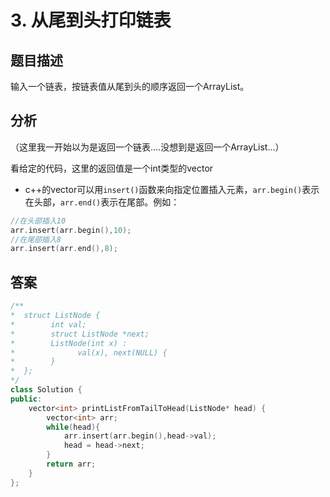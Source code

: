 # 3. 从尾到头打印链表

## 题目描述

输入一个链表，按链表值从尾到头的顺序返回一个ArrayList。

## 分析

（这里我一开始以为是返回一个链表....没想到是返回一个ArrayList...）

看给定的代码，这里的返回值是一个int类型的vector

- c++的vector可以用`insert()`函数来向指定位置插入元素，`arr.begin()`表示在头部，`arr.end()`表示在尾部。例如：

```c++
//在头部插入10
arr.insert(arr.begin(),10);
//在尾部插入8
arr.insert(arr.end(),8);
```


## 答案

```c++
/**
*  struct ListNode {
*        int val;
*        struct ListNode *next;
*        ListNode(int x) :
*              val(x), next(NULL) {
*        }
*  };
*/
class Solution {
public:
    vector<int> printListFromTailToHead(ListNode* head) {
        vector<int> arr;
        while(head){
            arr.insert(arr.begin(),head->val);
            head = head->next;
        }
        return arr;
    }
};
```
